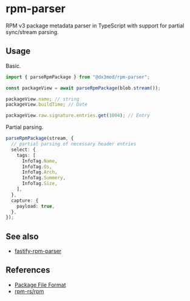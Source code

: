 # rpm-parser

RPM v3 package metadata parser in TypeScript with support for partial sync/stream parsing.

## Usage

Basic.

```ts
import { parseRpmPackage } from "@dx3mod/rpm-parser";

const packageView = await parseRpmPackage(blob.stream());

packageView.name; // string
packageView.buildTime; // Date

packageView.raw.signature.entries.get(1004); // Entry
```

Partial parsing.

```ts
parseRpmPackage(stream, {
  // partial parsing of necessary header entries
  select: {
    tags: [
      InfoTag.Name,
      InfoTag.Os,
      InfoTag.Arch,
      InfoTag.Summery,
      InfoTag.Size,
    ],
  },
  capture: {
    payload: true,
  },
});
```

## See also

- [fastify-rpm-parser](https://github.com/dx3mod/fastify-rpm-parser)

## References

- [Package File Format](https://refspecs.linuxbase.org/LSB_4.1.0/LSB-Core-generic/LSB-Core-generic/pkgformat.html)
- [rpm-rs/rpm](https://github.com/rpm-rs/rpm/)
